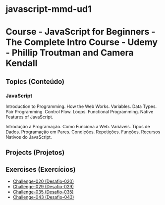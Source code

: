# javascript-mmd-ud1

<h1>Course - JavaScript for Beginners - The Complete Intro Course - Udemy - Phillip Troutman and Camera Kendall</h1>

<h2>Topics (Conteúdo)</h2>

<h3>JavaScript</h3>

<p>Introduction to Programming. How the Web Works. Variables. Data Types. Pair Programming. Control Flow. Loops. Functional Programming. Native Features of JavaScript.</p>

<p>Introdução à Programação. Como Funciona a Web. Variáveis. Tipos de Dados. Programação em Pares. Condições. Repetições. Funções. Recursos Nativos do JavaScript.</p>

<h2>Projects (Projetos)</h2>

<!-- <ul>
<li><a href="https://mayramduarte.github.io/javascript-mmd-cv1/aula12ex/ex016/modelo.html" target="_blank">Exercise-016 (Exercício-016)</a></li>
</ul> -->

<h2>Exercises (Exercícios)</h2>

<ul>
<li><a href="https://mayramduarte.github.io/javascript-mmd-ud1/6-introduction-to-pair-programming
/ch020/ch020.js" target="_blank">Challenge-020 (Desafio-020)</a></li>
<li><a href="https://mayramduarte.github.iojavascript-mmd-ud1/6-introduction-to-pair-programming
/ch029/ch029.js" target="_blank" >Challenge-029 (Desafio-029)</a></li>
<li><a href="https://mayramduarte.github.io/javascript-mmd-ud1/6-introduction-to-pair-programming
/ch035/ch035.js" target="_blank">Challenge-035 (Desafio-035)</a></li>
<li><a href="https://mayramduarte.github.io/javascript-mmd-ud1/6-introduction-to-pair-programming
/ch043/ch043.js" target="_blank">Challenge-043 (Desafio-043)</a></li>
</ul>
